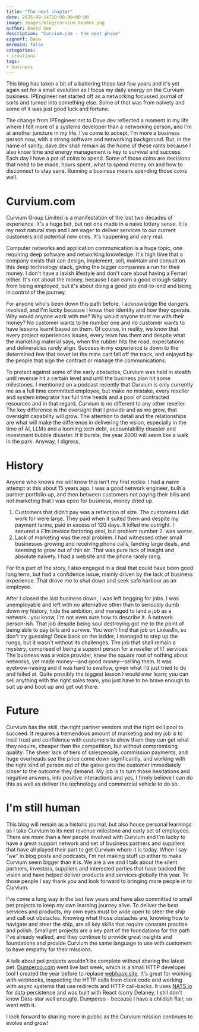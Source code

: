 ```yaml
---
title: "The next chapter"
date: 2025-09-14T10:00:00+00:00
image: images/blog/curvium_header.png
author: David Gee
description: "Curvium.com - the next phase"
signoff: Dave
mermaid: false
categories: 
- creations
tags:
- business
---
```


This blog has taken a bit of a battering these last few years and it's yet again set for a small evolution as I focus my daily energy on the Curvium business. <!--more-->IPEngineer.net started off as a networking focussed journal of sorts and turned into something else. Some of that was from naivety and some of it was just good luck and fortune. 

The change from IPEngineer.net to Dave.dev reflected a moment in my life where I felt more of a systems developer than a networking person, and I'm at another juncture in my life. I've come to accept, I'm more a business person now, with a strong software and networking background. But, in the name of sanity, dave.dev shall remain as the home of these rants because I also know time and energy management is key to survival and success. Each day I have a pot of coins to spend. Some of those coins are decisions that need to be made, hours spent, what to spend money on and how to disconnect to stay sane. Running a business means spending those coins well.

# Curvium.com
Curvium Group Limited is a manifestation of the last two decades of experience. It's a huge bet, but not one made in a naive lottery sense. It is my next natural step and I am eager to deliver services to our current customers and potential new ones. It's happening and very real. 

Computer networks and application communication is a huge topic, one requiring deep software and networking knowledge. It's high time that a company exists that can design, implement, sell, maintain and consult on this deep technology stack, giving the bigger companies a run for their money. I don't have a lavish lifestyle and don't care about having a Ferrari either. It's not about the money, because I can earn a good enough salary from being employed, but it's about doing a good job end-to-end and being in control of the journey. 

For anyone who's been down this path before, I acknowledge the dangers involved, and I'm lucky because I know their identity and how they operate. Why would anyone work with me? Why would anyone trust me with their money? No customer wants to be number one and no customer wants to have lessons learnt based on them. Of course, in reality, we know that every project experiences issues, every team has them and despite what the marketing material says, when the rubber hits the road, expectations and deliverables rarely align. Success in my experience is down to the determined few that never let the mine cart fall off the track, and enjoyed by the people that sign the contract or manage the communications.

To protect against some of the early obstacles, Curvium was held in stealth until revenue hit a certain level and until the business plan hit some milestones. I mentioned on a podcast recently that Curvium is only currently me as a full time committed employee, but make no mistake, every reseller and system integrator has full time heads and a pool of contracted resources and in that regard, Curvium is no different to any other reseller. The key difference is the oversight that I provide and as we grow, that oversight capability will grow. The attention to detail and the relationships are what will make the difference in delivering the vision, especially in the time of AI, LLMs and a looming tech debt, accountability disaster and investment bubble disaster. If it bursts, the year 2000 will seem like a walk in the park. Anyway, I digress.

# History
Anyone who knows me will know this isn't my first rodeo. I had a naive attempt at this about 15 years ago. I was a good network engineer, built a partner portfolio up, and then between customers not paying their bills and not marketing that I was open for business, money dried up. 
1. Customers that didn't pay was a reflection of size. The customers I did work for were large. They paid when it suited them and despite my payment terms, paid in excess of 120 days. It killed me outright. I secured a £1m invoice factoring deal, but problem number 2. was worse.
2. Lack of marketing was the real problem. I had witnessed other small businesses growing and receiving phone calls, landing large deals, and seeming to grow out of thin air. That was pure lack of insight and absolute naivety. I had a website and the phone rarely rang.

For this part of the story, I also engaged in a deal that could have been good long term, but had a confidence issue, mainly driven by the lack of business experience. That drove me to shut down and seek safe harbour as an employee.

After I closed the last business down, I was left begging for jobs. I was unemployable and left with no alternative other than to seriously dumb down my history, hide the ambition, and managed to land a job as a network...you know, I'm not even sure how to describe it. A network person-ish. That job despite being soul destroying got me to the point of being able to pay bills and survive. You won't find that job on LinkedIn, so don't try guessing! Once back on the ladder, I managed to step up the rungs, but it wasn't without its challenges. The job that shall remain a mystery, comprised of being a support person for a reseller of IT services. The business was a voice provider, knew the square root of nothing about networks, yet made money—and good money—selling them. It was eyebrow-raising and it was hard to swallow, given what I'd just tried to do and failed at. Quite possibly the biggest lesson I would ever learn; you can sell anything with the right sales team, you just have to be brave enough to suit up and boot up and get out there.

# Future

Curvium has the skill, the right partner vendors and the right skill pool to succeed. It requires a tremendous amount of marketing and my job is to instil trust and confidence with customers to show them they can get what they require, cheaper than the competition, but without compromising quality. The sheer lack of tiers of salespeople, commission payments, and huge overheads see the price come down significantly, and working with the right kind of person out of the gates gets the customer immediately closer to the outcome they demand. My job is to turn those hesitations and negative answers, into positive interactions and yes, I firmly believe I can do this as well as deliver the technology and commercial vehicle to do so. 
# I'm still human

This blog will remain as a historic journal, but also house personal learnings as I take Curvium to its next revenue milestone and early set of employees. There are more than a few people involved with Curvium and I'm lucky to have a great support network and set of business partners and suppliers that have all played their part to get Curvium where it is today. When I say *"we"* in blog posts and podcasts, I'm not making stuff up either to make Curvium seem bigger than it is. We are a we and I talk about the silent partners, investors, suppliers and interested parties that have backed the vision and have helped deliver products and services globally this year. To those people I say thank you and look forward to bringing more people in to Curvium.
 
I've come a long way in the last few years and have also committed to small pet projects to keep my own learning journey alive. To deliver the best services and products, my own eyes must be wide open to steer the ship and call out obstacles. Knowing what those obstacles are, knowing how to navigate and steer the ship, are all key skills that require constant practise and polish. Small pet projects are a key part of the foundations for the path I've already walked, and they continue to provide great insights and foundations and provide Curvium the same language to use with customers to have empathy for their missions. 

A talk about pet projects wouldn't be complete without sharing the latest pet. [Dumperoo.com](https://dumperoo.com) went live last week, which is a small HTTP developer tool I created the year before to replace [webhook.site](https://webhook.site).  It's great for working with webhooks, inspecting the HTTP calls from client code and working with async systems that use redirects and HTTP call-backs. It uses [NATS.io](https://nats.io/) for data persistence and was built with React (sorry Delaney, I still don't know Data-star well enough). Dumperoo - because I have a childish flair, so went with it.

I look forward to sharing more in public as the Curvium mission continues to evolve and grow!